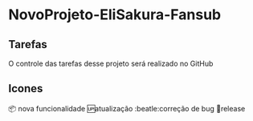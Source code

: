 # NovoProjeto-EliSakura-Fansub

## Tarefas 
O controle das tarefas desse projeto será realizado no GitHub

## Icones

:package: nova funcionalidade
:up:atualização 
:beatle:correção de bug
:checkered_flag:release
